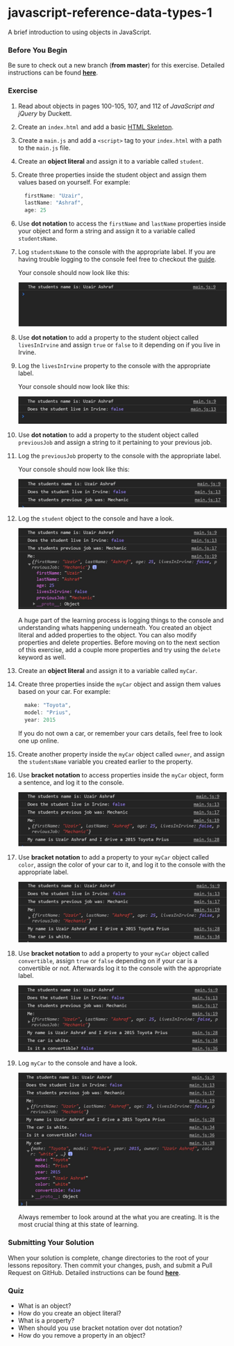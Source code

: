 # javascript-reference-data-types-1

A brief introduction to using objects in JavaScript.

### Before You Begin

Be sure to check out a new branch (**from master**) for this exercise. Detailed instructions can be found [**here**](../../guides/before-each-exercise.md).

### Exercise

1. Read about objects in pages 100-105, 107, and 112 of _JavaScript and jQuery_ by Duckett.

1. Create an `index.html` and add a basic [HTML Skeleton](../html-skeleton/README.md).

1. Create a `main.js` and add a `<script>` tag to your `index.html` with a path to the `main.js` file.

1. Create an **object literal** and assign it to a variable called `student`.

1. Create three properties inside the student object and assign them values based on yourself.  For example:
    ```javascript
      firstName: "Uzair",
      lastName: "Ashraf",
      age: 25
    ```

1.  Use **dot notation** to access the `firstName` and `lastName` properties inside your object and form a string and assign it to a variable called `studentsName`.

1.  Log `studentsName` to the console with the appropriate label. If you are having trouble logging to the console feel free to checkout the [guide](../guides/logging-to-the-console.md).

    Your console should now look like this:

    <p align="center">
      <img src="images/rdt-1.JPG" alt="js-rdt-objects">
    </p>

1. Use **dot notation** to add a property to the student object called `livesInIrvine` and assign `true` or `false` to it depending on if you live in Irvine.

1. Log the `livesInIrvine` property to the console with the appropriate label.

    Your console should now look like this:

    <p align="center">
      <img src="images/rdt-2.JPG" alt="js-rdt-objects">
    </p>

1. Use **dot notation** to add a property to the student object called `previousJob` and assign a string to it pertaining to your previous job.

1. Log the `previousJob` property to the console with the appropriate label.

    Your console should now look like this:

    <p align="center">
      <img src="images/rdt-3.JPG" alt="js-rdt-objects">
    </p>

1. Log the `student` object to the console and have a look.

     <p align="center">
      <img src="images/rdt-4.JPG" alt="js-rdt-objects">
    </p>

    A huge part of the learning process is logging things to the console and understanding whats happening underneath.  You created an object literal and added properties to the object.  You can also modify properties and delete properties.  Before moving on to the next section of this exercise, add a couple more properties and try using the `delete` keyword as well.

1. Create an **object literal** and assign it to a variable called `myCar`.

1. Create three properties inside the `myCar` object and assign them values based on your car.  For example:
    ```javascript
      make: "Toyota",
      model: "Prius",
      year: 2015
    ```
    If you do not own a car, or remember your cars details, feel free to look one up online.

1.  Create another property inside the `myCar` object called `owner`, and assign the `studentsName` variable you created earlier to the property.

1. Use **bracket notation** to access properties inside the `myCar` object, form a sentence, and log it to the console.

    <p align="center">
      <img src="images/rdt-5.JPG" alt="js-rdt-objects">
    </p>

1. Use **bracket notation** to add a property to your `myCar` object called `color`, assign the color of your car to it, and log it to the console with the appropriate label.

    <p align="center">
      <img src="images/rdt-6.JPG" alt="js-rdt-objects">
    </p>

1. Use **bracket notation** to add a property to your `myCar` object called `convertible`, assign `true` or `false` depending on if your car is a convertible or not.  Afterwards log it to the console with the appropriate label.

    <p align="center">
      <img src="images/rdt-7.JPG" alt="js-rdt-objects">
    </p>

1.  Log `myCar` to the console and have a look.

    <p align="center">
      <img src="images/rdt-8.JPG" alt="js-rdt-objects">
    </p>

    Always remember to look around at the what you are creating.  It is the most crucial thing at this state of learning.


### Submitting Your Solution

When your solution is complete, change directories to the root of your lessons repository. Then commit your changes, push, and submit a Pull Request on GitHub. Detailed instructions can be found [**here**](../../guides/after-each-exercise.md).

### Quiz

- What is an object?
- How do you create an object literal?
- What is a property?
- When should you use bracket notation over dot notation?
- How do you remove a property in an object?
